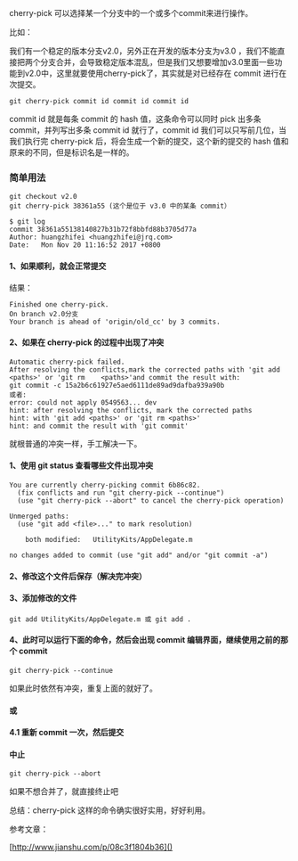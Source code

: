 
cherry-pick 可以选择某一个分支中的一个或多个commit来进行操作。

比如：

我们有一个稳定的版本分支v2.0，另外正在开发的版本分支为v3.0 ，我们不能直接把两个分支合并，会导致稳定版本混乱，但是我们又想要增加v3.0里面一些功能到v2.0中，这里就要使用cherry-pick了，其实就是对已经存在 commit 进行在次提交。

```
git cherry-pick commit id commit id commit id
```
commit id 就是每条 commit 的 hash 值，这条命令可以同时 pick 出多条 commit，并列写出多条 commit id 就行了，commit id 我们可以只写前几位，当我们执行完 cherry-pick 后，将会生成一个新的提交，这个新的提交的 hash 值和原来的不同，但是标识名是一样的。


### 简单用法 

```
git checkout v2.0
git cherry-pick 38361a55 (这个是位于 v3.0 中的某条 commit）
```

```
$ git log
commit 38361a55138140827b31b72f8bbfd88b3705d77a
Author: huangzhifei <huangzhifei@jrq.com>
Date:   Mon Nov 20 11:16:52 2017 +0800
```

#### 1、如果顺利，就会正常提交
结果：

	Finished one cherry-pick.
	On branch v2.0分支
	Your branch is ahead of 'origin/old_cc' by 3 commits.

#### 2、如果在 cherry-pick 的过程中出现了冲突

	Automatic cherry-pick failed.
	After resolving the conflicts,mark the corrected paths with 'git add <paths>' or 'git rm 	<paths>'and commit the result with:
	git commit -c 15a2b6c61927e5aed6111de89ad9dafba939a90b
	或者:
	error: could not apply 0549563... dev
	hint: after resolving the conflicts, mark the corrected paths
	hint: with 'git add <paths>' or 'git rm <paths>'
	hint: and commit the result with 'git commit'
	
就根普通的冲突一样，手工解决一下。

#### 1、使用 git status 查看哪些文件出现冲突

```
You are currently cherry-picking commit 6b86c82.
  (fix conflicts and run "git cherry-pick --continue")
  (use "git cherry-pick --abort" to cancel the cherry-pick operation)

Unmerged paths:
  (use "git add <file>..." to mark resolution)

	both modified:   UtilityKits/AppDelegate.m

no changes added to commit (use "git add" and/or "git commit -a")
```

#### 2、修改这个文件后保存（解决完冲突）

#### 3、添加修改的文件

```
git add UtilityKits/AppDelegate.m 或 git add .
```

#### 4、此时可以运行下面的命令，然后会出现 commit 编辑界面，继续使用之前的那个 commit

```
git cherry-pick --continue
```
如果此时依然有冲突，重复上面的就好了。

#### 或

#### 4.1 重新 commit 一次，然后提交

#### 中止

```
git cherry-pick --abort
```
如果不想合并了，就直接终止吧

总结：cherry-pick 这样的命令确实很好实用，好好利用。


参考文章：

[http://www.jianshu.com/p/08c3f1804b36]()


